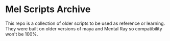 # Mel Scripts Archive
This repo is a collection of older scripts to be used as reference or learning. They were built on older versions of maya and Mental Ray so compatibility won't be 100%. 